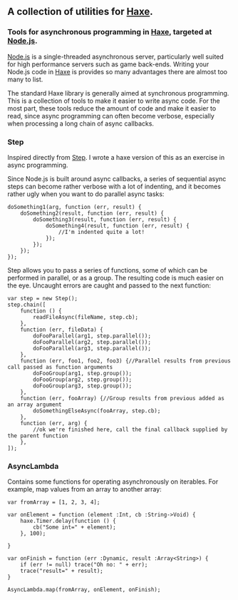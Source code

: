 [haxe]: http://haxe.org
[nodejs]: http://nodejs.org/
[step]: https://github.com/creationix/step
[haxelib]: http://lib.haxe.org/p/async-tools

## A collection of utilities for [Haxe][haxe].

### Tools for asynchronous programming in [Haxe][haxe], targeted at [Node.js][nodejs].

[Node.js][nodejs] is a single-threaded asynchronous server, particularly well suited for high performance servers such as game back-ends.  Writing your Node.js code in [Haxe][haxe] is provides so many advantages there are almost too many to list.

The standard Haxe library is generally aimed at synchronous programming.  This is a collection of tools to make it easier to write async code. For the most part, these tools reduce the amount of code and make it easier to read, since async programming can often become verbose, especially when processing a long chain of async callbacks. 

### Step

Inspired directly from [Step][step].  I wrote a haxe version of this as an exercise in async programming.

Since Node.js is built around async callbacks, a series of sequential async steps can become rather verbose with a lot of indenting, and it becomes rather ugly when you want to do parallel async tasks:

	doSomething1(arg, function (err, result) {
		doSomething2(result, function (err, result) {
			doSomething3(result, function (err, result) {
				doSomething4(result, function (err, result) {
					//I'm indented quite a lot!
				});
			});
		});
	});
	
Step allows you to pass a series of functions, some of which can be performed in parallel, or as a group.  The resulting code is much easier on the eye. Uncaught errors are caught and passed to the next function:

	var step = new Step();
	step.chain([
		function () {
			readFileAsync(fileName, step.cb);
		},
		function (err, fileData) {
			doFooParallel(arg1, step.parallel());
			doFooParallel(arg2, step.parallel());
			doFooParallel(arg3, step.parallel());
		},
		function (err, foo1, foo2, foo3) {//Parallel results from previous call passed as function arguments
			doFooGroup(arg1, step.group());
			doFooGroup(arg2, step.group());
			doFooGroup(arg3, step.group());
		},
		function (err, fooArray) {//Group results from previous added as an array argument
			doSomethingElseAsync(fooArray, step.cb);
		},
		function (err, arg) {
			//ok we're finished here, call the final callback supplied by the parent function
		},
	]);


### AsyncLambda

Contains some functions for operating asynchronously on iterables.  For example, map values from an array to another
array:

	var fromArray = [1, 2, 3, 4];
	
	var onElement = function (element :Int, cb :String->Void) {
		haxe.Timer.delay(function () {
			cb("Some int=" + element);
		}, 100);
		
	}
	
	var onFinish = function (err :Dynamic, result :Array<String>) {
		if (err != null) trace("Oh no: " + err);
		trace("result=" + result);
	}
	
	AsyncLambda.map(fromArray, onElement, onFinish);



    

